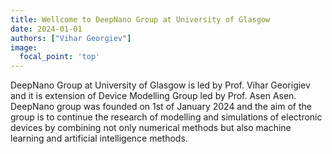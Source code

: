 ```yaml
---
title: Wellcome to DeepNano Group at University of Glasgow
date: 2024-01-01
authors: ["Vihar Georgiev"]
image:
  focal_point: 'top'
---
```


DeepNano Group at University of Glasgow is led by Prof. Vihar Georigiev and it is extension of Device Modelling Group led by Prof. Asen Asen. DeepNano group was founded on 1st of January 2024 and the aim of the group is to continue the research of modelling and simulations of electronic devices by combining not only numerical methods but also machine learning and artificial intelligence methods. 

<!--more-->

